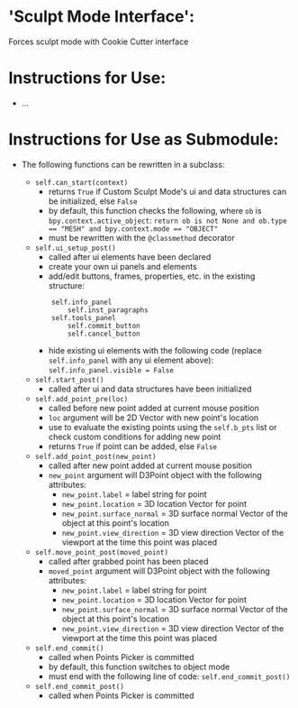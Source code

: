 # 'Sculpt Mode Interface':

Forces sculpt mode with Cookie Cutter interface

# Instructions for Use:

* ...

# Instructions for Use as Submodule:

* The following functions can be rewritten in a subclass:

    * `self.can_start(context)`
        * returns `True` if Custom Sculpt Mode's ui and data structures can be initialized, else `False`
        * by default, this function checks the following, where `ob` is `bpy.context.active_object`: `return ob is not None and ob.type == "MESH" and bpy.context.mode == "OBJECT"`
        * must be rewritten with the `@classmethod` decorator
    * `self.ui_setup_post()`
        * called after ui elements have been declared
        * create your own ui panels and elements
        * add/edit buttons, frames, properties, etc. in the existing structure:
        ```
            self.info_panel
                self.inst_paragraphs
            self.tools_panel
                self.commit_button
                self.cancel_button
        ```
        * hide existing ui elements with the following code (replace `self.info_panel` with any ui element above): `self.info_panel.visible = False`
    * `self.start_post()`
        * called after ui and data structures have been initialized
    * `self.add_point_pre(loc)`
        * called before new point added at current mouse position
        * `loc` argument will be 2D Vector with new point's location
        * use to evaluate the existing points using the `self.b_pts` list or check custom conditions for adding new point
        * returns `True` if point can be added, else `False`
    * `self.add_point_post(new_point)`
        * called after new point added at current mouse position
        * `new_point` argument will D3Point object with the following attributes:
            * `new_point.label` = label string for point
            * `new_point.location` = 3D location Vector for point
            * `new_point.surface_normal` = 3D surface normal Vector of the object at this point's location
            * `new_point.view_direction` = 3D view direction Vector of the viewport at the time this point was placed
    * `self.move_point_post(moved_point)`
        * called after grabbed point has been placed
        * `moved_point` argument will D3Point object with the following attributes:
            * `new_point.label` = label string for point
            * `new_point.location` = 3D location Vector for point
            * `new_point.surface_normal` = 3D surface normal Vector of the object at this point's location
            * `new_point.view_direction` = 3D view direction Vector of the viewport at the time this point was placed
    * `self.end_commit()`
        * called when Points Picker is committed
        * by default, this function switches to object mode
        * must end with the following line of code: `self.end_commit_post()`
    * `self.end_commit_post()`
        * called when Points Picker is committed
